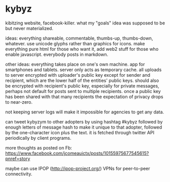 # kybyz
kibitzing website, facebook-killer. what my "goals" idea was supposed to be but never materialized.

ideas: everything shareable, commentable, thumbs-up, thumbs-down, whatever. use unicode glyphs rather than graphics for icons. make everything pure html for those who want it, add web2 stuff for those who enable javascript. everybody posts in markdown.

other ideas: everything takes place on one's own machine. app for smartphones and tablets. server only acts as temporary cache. all uploads to server encrypted with uploader's public key except for sender and recipient, which are the lower half of the entities' public keys. should also be encrypted with recipient's public key, especially for private messages, perhaps not default for posts sent to multiple recipients. once a public key has been shared with that many recipients the expectation of privacy drops to near-zero.

not keeping server logs will make it impossible for agencies to get any data.

can tweet kybyzym to other adopters by using hashtag #kybyz followed by enough letters of message hash to make it unique to that adopter, followed by the one-character icon plus the text. it is fetched through twitter API periodically by client programs.

more thoughts as posted on Fb: https://www.facebook.com/jcomeauictx/posts/10155975677545615?pnref=story

maybe can use IPOP (http://ipop-project.org/) VPNs for peer-to-peer
connectivity.
